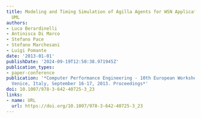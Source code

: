 ```yaml
---
title: Modeling and Timing Simulation of Agilla Agents for WSN Applications in Executable
  UML
authors:
- Luca Berardinelli
- Antinisca Di Marco
- Stefano Pace
- Stefano Marchesani
- Luigi Pomante
date: '2013-01-01'
publishDate: '2024-09-19T12:50:38.971945Z'
publication_types:
- paper-conference
publication: '*Computer Performance Engineering - 10th European Workshop, EPEW 2013,
  Venice, Italy, September 16-17, 2013. Proceedings*'
doi: 10.1007/978-3-642-40725-3_23
links:
- name: URL
  url: https://doi.org/10.1007/978-3-642-40725-3_23
---
```


